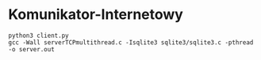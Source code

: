 # Komunikator-Internetowy



```commandline
python3 client.py
gcc -Wall serverTCPmultithread.c -Isqlite3 sqlite3/sqlite3.c -pthread -o server.out
```

